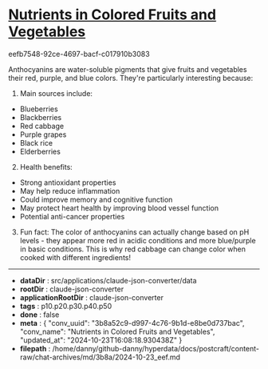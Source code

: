 # [Nutrients in Colored Fruits and Vegetables](https://claude.ai/chat/3b8a52c9-d997-4c76-9b1d-e8be0d737bac)

eefb7548-92ce-4697-bacf-c017910b3083

 Anthocyanins are water-soluble pigments that give fruits and vegetables their red, purple, and blue colors. They're particularly interesting because:

1. Main sources include:
- Blueberries
- Blackberries
- Red cabbage
- Purple grapes
- Black rice
- Elderberries

2. Health benefits:
- Strong antioxidant properties
- May help reduce inflammation
- Could improve memory and cognitive function
- May protect heart health by improving blood vessel function
- Potential anti-cancer properties

3. Fun fact: The color of anthocyanins can actually change based on pH levels - they appear more red in acidic conditions and more blue/purple in basic conditions. This is why red cabbage can change color when cooked with different ingredients!

---

* **dataDir** : src/applications/claude-json-converter/data
* **rootDir** : claude-json-converter
* **applicationRootDir** : claude-json-converter
* **tags** : p10.p20.p30.p40.p50
* **done** : false
* **meta** : {
  "conv_uuid": "3b8a52c9-d997-4c76-9b1d-e8be0d737bac",
  "conv_name": "Nutrients in Colored Fruits and Vegetables",
  "updated_at": "2024-10-23T16:08:18.930438Z"
}
* **filepath** : /home/danny/github-danny/hyperdata/docs/postcraft/content-raw/chat-archives/md/3b8a/2024-10-23_eef.md